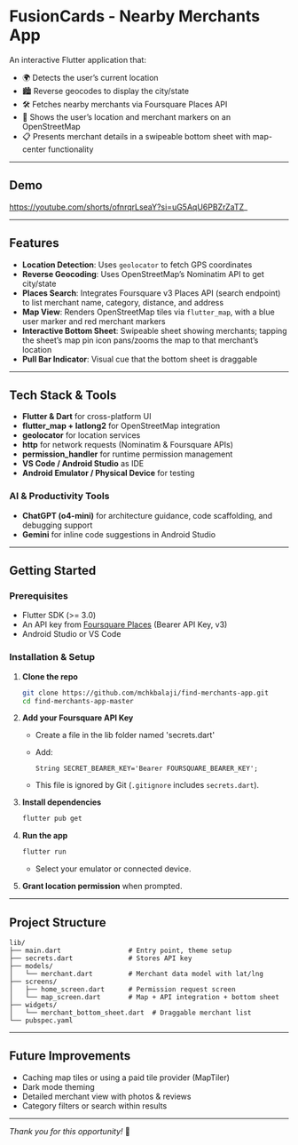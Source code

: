 # FusionCards - Nearby Merchants App

An interactive Flutter application that:

* 🌍 Detects the user’s current location
* 🏙️ Reverse geocodes to display the city/state
* 🛠️ Fetches nearby merchants via Foursquare Places API
* 📍 Shows the user’s location and merchant markers on an OpenStreetMap
* 📋 Presents merchant details in a swipeable bottom sheet with map-center functionality

---

## Demo

https://youtube.com/shorts/ofnrqrLseaY?si=uG5AqU6PBZrZaTZ_

---

## Features

* **Location Detection**: Uses `geolocator` to fetch GPS coordinates
* **Reverse Geocoding**: Uses OpenStreetMap’s Nominatim API to get city/state
* **Places Search**: Integrates Foursquare v3 Places API (search endpoint) to list merchant name, category, distance, and address
* **Map View**: Renders OpenStreetMap tiles via `flutter_map`, with a blue user marker and red merchant markers
* **Interactive Bottom Sheet**: Swipeable sheet showing merchants; tapping the sheet’s map pin icon pans/zooms the map to that merchant’s location
* **Pull Bar Indicator**: Visual cue that the bottom sheet is draggable

---

## Tech Stack & Tools

* **Flutter & Dart** for cross-platform UI
* **flutter\_map + latlong2** for OpenStreetMap integration
* **geolocator** for location services
* **http** for network requests (Nominatim & Foursquare APIs)
* **permission\_handler** for runtime permission management
* **VS Code / Android Studio** as IDE
* **Android Emulator / Physical Device** for testing

### AI & Productivity Tools

* **ChatGPT (o4-mini)** for architecture guidance, code scaffolding, and debugging support
* **Gemini** for inline code suggestions in Android Studio

---

## Getting Started

### Prerequisites

* Flutter SDK (>= 3.0)
* An API key from [Foursquare Places](https://developer.foursquare.com/) (Bearer API Key, v3)
* Android Studio or VS Code

### Installation & Setup

1. **Clone the repo**

   ```bash
   git clone https://github.com/mchkbalaji/find-merchants-app.git
   cd find-merchants-app-master
   ```

2. **Add your Foursquare API Key**

    * Create a file in the lib folder named 'secrets.dart'
    * Add:

      ```dotenv
      String SECRET_BEARER_KEY='Bearer FOURSQUARE_BEARER_KEY';
      ```
    * This file is ignored by Git (`.gitignore` includes `secrets.dart`).

3. **Install dependencies**

   ```bash
   flutter pub get
   ```

4. **Run the app**

   ```bash
   flutter run
   ```

    * Select your emulator or connected device.

5. **Grant location permission** when prompted.

---

## Project Structure

```
lib/
├── main.dart                 # Entry point, theme setup
├── secrets.dart              # Stores API key
├── models/
│   └── merchant.dart         # Merchant data model with lat/lng
├── screens/
│   ├── home_screen.dart      # Permission request screen
│   └── map_screen.dart       # Map + API integration + bottom sheet
├── widgets/
│   └── merchant_bottom_sheet.dart  # Draggable merchant list
└── pubspec.yaml
```

---

## Future Improvements

* Caching map tiles or using a paid tile provider (MapTiler)
* Dark mode theming
* Detailed merchant view with photos & reviews
* Category filters or search within results

---

*Thank you for this opportunity!* 🎈
